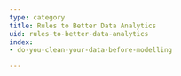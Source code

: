 ```yaml
---
type: category
title: Rules to Better Data Analytics
uid: rules-to-better-data-analytics
index:
- do-you-clean-your-data-before-modelling

---
```


​​


